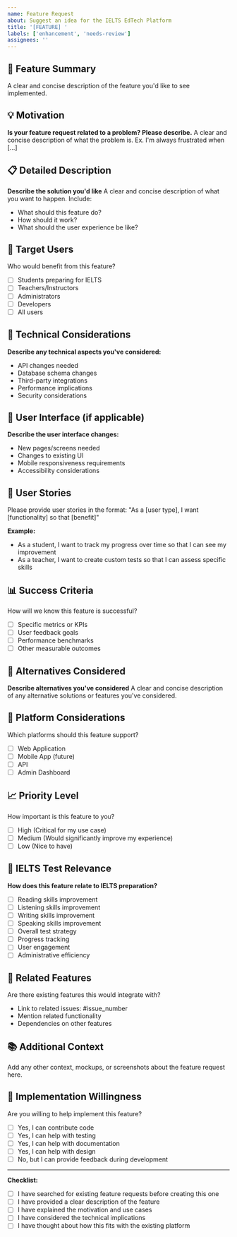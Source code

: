 ```yaml
---
name: Feature Request
about: Suggest an idea for the IELTS EdTech Platform
title: '[FEATURE] '
labels: ['enhancement', 'needs-review']
assignees: ''
---
```


## 🚀 Feature Summary
A clear and concise description of the feature you'd like to see implemented.

## 💡 Motivation
**Is your feature request related to a problem? Please describe.**
A clear and concise description of what the problem is. Ex. I'm always frustrated when [...]

## 📋 Detailed Description
**Describe the solution you'd like**
A clear and concise description of what you want to happen. Include:
- What should this feature do?
- How should it work?
- What should the user experience be like?

## 🎯 Target Users
Who would benefit from this feature?
- [ ] Students preparing for IELTS
- [ ] Teachers/Instructors
- [ ] Administrators
- [ ] Developers
- [ ] All users

## 🔧 Technical Considerations
**Describe any technical aspects you've considered:**
- API changes needed
- Database schema changes
- Third-party integrations
- Performance implications
- Security considerations

## 🎨 User Interface (if applicable)
**Describe the user interface changes:**
- New pages/screens needed
- Changes to existing UI
- Mobile responsiveness requirements
- Accessibility considerations

## 🌟 User Stories
Please provide user stories in the format: "As a [user type], I want [functionality] so that [benefit]"

**Example:**
- As a student, I want to track my progress over time so that I can see my improvement
- As a teacher, I want to create custom tests so that I can assess specific skills

## 📊 Success Criteria
How will we know this feature is successful?
- [ ] Specific metrics or KPIs
- [ ] User feedback goals
- [ ] Performance benchmarks
- [ ] Other measurable outcomes

## 🔄 Alternatives Considered
**Describe alternatives you've considered**
A clear and concise description of any alternative solutions or features you've considered.

## 📱 Platform Considerations
Which platforms should this feature support?
- [ ] Web Application
- [ ] Mobile App (future)
- [ ] API
- [ ] Admin Dashboard

## 📈 Priority Level
How important is this feature to you?
- [ ] High (Critical for my use case)
- [ ] Medium (Would significantly improve my experience)
- [ ] Low (Nice to have)

## 🎯 IELTS Test Relevance
**How does this feature relate to IELTS preparation?**
- [ ] Reading skills improvement
- [ ] Listening skills improvement
- [ ] Writing skills improvement
- [ ] Speaking skills improvement
- [ ] Overall test strategy
- [ ] Progress tracking
- [ ] User engagement
- [ ] Administrative efficiency

## 🔗 Related Features
Are there existing features this would integrate with?
- Link to related issues: #issue_number
- Mention related functionality
- Dependencies on other features

## 📚 Additional Context
Add any other context, mockups, or screenshots about the feature request here.

## 🤝 Implementation Willingness
Are you willing to help implement this feature?
- [ ] Yes, I can contribute code
- [ ] Yes, I can help with testing
- [ ] Yes, I can help with documentation
- [ ] Yes, I can help with design
- [ ] No, but I can provide feedback during development

---

**Checklist:**
- [ ] I have searched for existing feature requests before creating this one
- [ ] I have provided a clear description of the feature
- [ ] I have explained the motivation and use cases
- [ ] I have considered the technical implications
- [ ] I have thought about how this fits with the existing platform